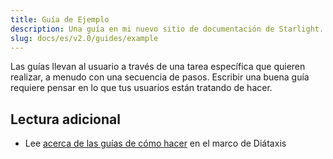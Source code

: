 ```yaml
---
title: Guía de Ejemplo
description: Una guía en mi nuevo sitio de documentación de Starlight.
slug: docs/es/v2.0/guides/example
---
```


Las guías llevan al usuario a través de una tarea específica que quieren realizar, a menudo con una secuencia de pasos.
Escribir una buena guía requiere pensar en lo que tus usuarios están tratando de hacer.

## Lectura adicional

* Lee [acerca de las guías de cómo hacer](https://diataxis.fr/how-to-guides/) en el marco de Diátaxis
